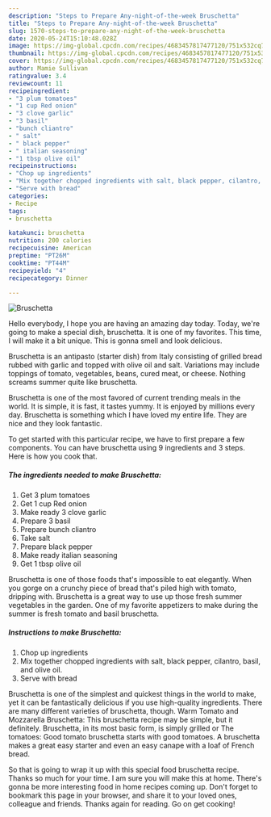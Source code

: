 ```yaml
---
description: "Steps to Prepare Any-night-of-the-week Bruschetta"
title: "Steps to Prepare Any-night-of-the-week Bruschetta"
slug: 1570-steps-to-prepare-any-night-of-the-week-bruschetta
date: 2020-05-24T15:10:48.028Z
image: https://img-global.cpcdn.com/recipes/4683457817477120/751x532cq70/bruschetta-recipe-main-photo.jpg
thumbnail: https://img-global.cpcdn.com/recipes/4683457817477120/751x532cq70/bruschetta-recipe-main-photo.jpg
cover: https://img-global.cpcdn.com/recipes/4683457817477120/751x532cq70/bruschetta-recipe-main-photo.jpg
author: Mamie Sullivan
ratingvalue: 3.4
reviewcount: 11
recipeingredient:
- "3 plum tomatoes"
- "1 cup Red onion"
- "3 clove garlic"
- "3 basil"
- "bunch cliantro"
- " salt"
- " black pepper"
- " italian seasoning"
- "1 tbsp olive oil"
recipeinstructions:
- "Chop up ingredients"
- "Mix together chopped ingredients with salt, black pepper, cilantro, basil, and olive oil."
- "Serve with bread"
categories:
- Recipe
tags:
- bruschetta

katakunci: bruschetta 
nutrition: 200 calories
recipecuisine: American
preptime: "PT26M"
cooktime: "PT44M"
recipeyield: "4"
recipecategory: Dinner

---
```



![Bruschetta](https://img-global.cpcdn.com/recipes/4683457817477120/751x532cq70/bruschetta-recipe-main-photo.jpg)

Hello everybody, I hope you are having an amazing day today. Today, we're going to make a special dish, bruschetta. It is one of my favorites. This time, I will make it a bit unique. This is gonna smell and look delicious.

Bruschetta is an antipasto (starter dish) from Italy consisting of grilled bread rubbed with garlic and topped with olive oil and salt. Variations may include toppings of tomato, vegetables, beans, cured meat, or cheese. Nothing screams summer quite like bruschetta.

Bruschetta is one of the most favored of current trending meals in the world. It is simple, it is fast, it tastes yummy. It is enjoyed by millions every day. Bruschetta is something which I have loved my entire life. They are nice and they look fantastic.


To get started with this particular recipe, we have to first prepare a few components. You can have bruschetta using 9 ingredients and 3 steps. Here is how you cook that.

<!--inarticleads1-->

##### The ingredients needed to make Bruschetta:

1. Get 3 plum tomatoes
1. Get 1 cup Red onion
1. Make ready 3 clove garlic
1. Prepare 3 basil
1. Prepare bunch cliantro
1. Take  salt
1. Prepare  black pepper
1. Make ready  italian seasoning
1. Get 1 tbsp olive oil


Bruschetta is one of those foods that&#39;s impossible to eat elegantly. When you gorge on a crunchy piece of bread that&#39;s piled high with tomato, dripping with. Bruschetta is a great way to use up those fresh summer vegetables in the garden. One of my favorite appetizers to make during the summer is fresh tomato and basil bruschetta. 

<!--inarticleads2-->

##### Instructions to make Bruschetta:

1. Chop up ingredients
1. Mix together chopped ingredients with salt, black pepper, cilantro, basil, and olive oil.
1. Serve with bread


Bruschetta is one of the simplest and quickest things in the world to make, yet it can be fantastically delicious if you use high-quality ingredients. There are many different varieties of bruschetta, though. Warm Tomato and Mozzarella Bruschetta: This bruschetta recipe may be simple, but it definitely. Bruschetta, in its most basic form, is simply grilled or The tomatoes: Good tomato bruschetta starts with good tomatoes. A bruschetta makes a great easy starter and even an easy canape with a loaf of French bread. 

So that is going to wrap it up with this special food bruschetta recipe. Thanks so much for your time. I am sure you will make this at home. There's gonna be more interesting food in home recipes coming up. Don't forget to bookmark this page in your browser, and share it to your loved ones, colleague and friends. Thanks again for reading. Go on get cooking!
